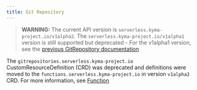 ```yaml
---
title: Git Repository
---
```


>**WARNING:** The current API version is `serverless.kyma-project.io/v1alpha2`. The `serverless.kyma-project.io/v1alpha1` version is still supported but deprecated - For the v1alpha1 version, see the [previous GitRepository documentation](https://github.com/kyma-project/kyma/blob/release-2.5/docs/05-technical-reference/00-custom-resources/svls-02-gitrepository.md)

The `gitrepositories.serverless.kyma-project.io` CustomResourceDefinition (CRD) was deprecated and definitions were moved to the `functions.serverless.kyma-project.io` in version `v1alpha2` CRD. For more information, see [Function](../00-custom-resources/svls-01-function.md)
